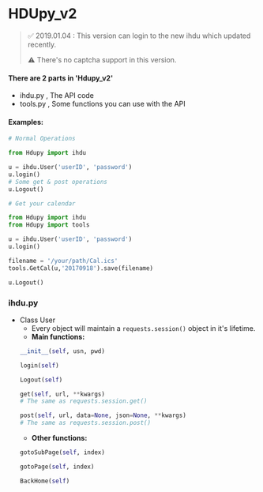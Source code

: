 # HDUpy_v2

> ✅ 2019.01.04 : This version can login to the new ihdu which updated recently.
>
> ⚠️ There's no captcha support in this version.

#### There are 2 parts in 'Hdupy_v2'
- ihdu.py , The API code
- tools.py , Some functions you can use with the API

#### **Examples:**
```Python
# Normal Operations

from Hdupy import ihdu

u = ihdu.User('userID', 'password')
u.login()
# Some get & post operations
u.Logout()
```
```Python
# Get your calendar

from Hdupy import ihdu
from Hdupy import tools

u = ihdu.User('userID', 'password')
u.login()

filename = '/your/path/Cal.ics'
tools.GetCal(u,'20170918').save(filename)

u.Logout()
```


### ihdu.py
- Class User
    - Every object will maintain a `requests.session()` object in it's lifetime.
    - **Main functions:**
    ```Python
    __init__(self, usn, pwd)
    ```
    ```Python
    login(self)
    ```
    ```Python
    Logout(self)
    ```
    ```Python
    get(self, url, **kwargs)
    # The same as requests.session.get()
    ```
    ```Python
    post(self, url, data=None, json=None, **kwargs)
    # The same as requests.session.post()
    ```
    - **Other functions:**
    ```Python
    gotoSubPage(self, index)
    ```
    ```Python
    gotoPage(self, index)
    ```
    ```Python
    BackHome(self)
    ```
    
